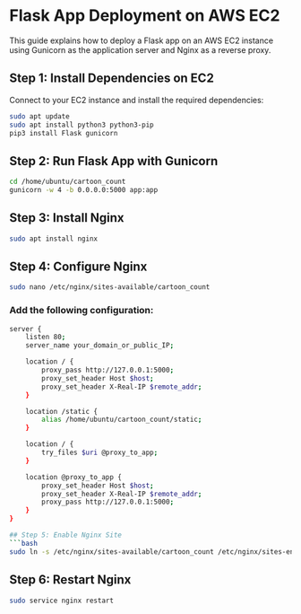# Flask App Deployment on AWS EC2

This guide explains how to deploy a Flask app on an AWS EC2 instance using Gunicorn as the application server and Nginx as a reverse proxy.

## Step 1: Install Dependencies on EC2

Connect to your EC2 instance and install the required dependencies:

```bash
sudo apt update
sudo apt install python3 python3-pip
pip3 install Flask gunicorn
```
## Step 2: Run Flask App with Gunicorn

```bash
cd /home/ubuntu/cartoon_count
gunicorn -w 4 -b 0.0.0.0:5000 app:app
```
## Step 3: Install Nginx

```bash
sudo apt install nginx
```

## Step 4: Configure Nginx
```bash
sudo nano /etc/nginx/sites-available/cartoon_count
```

### Add the following configuration:
```bash
server {
    listen 80;
    server_name your_domain_or_public_IP;

    location / {
        proxy_pass http://127.0.0.1:5000;
        proxy_set_header Host $host;
        proxy_set_header X-Real-IP $remote_addr;
    }

    location /static {
        alias /home/ubuntu/cartoon_count/static;
    }

    location / {
        try_files $uri @proxy_to_app;
    }

    location @proxy_to_app {
        proxy_set_header Host $host;
        proxy_set_header X-Real-IP $remote_addr;
        proxy_pass http://127.0.0.1:5000;
    }
}

## Step 5: Enable Nginx Site
```bash
sudo ln -s /etc/nginx/sites-available/cartoon_count /etc/nginx/sites-enabled
```

## Step 6: Restart Nginx
```bash
sudo service nginx restart
```




